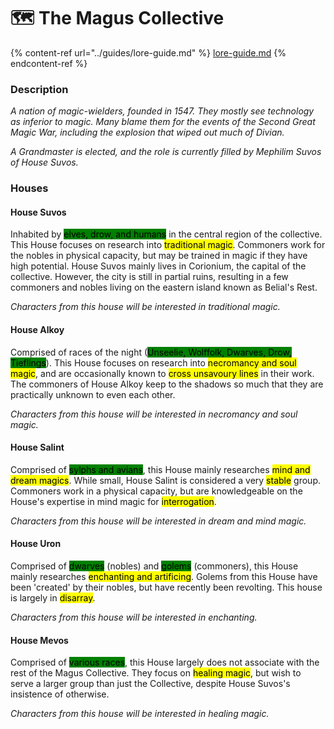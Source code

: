 # 🗺 The Magus Collective

{% content-ref url="../guides/lore-guide.md" %}
[lore-guide.md](../guides/lore-guide.md)
{% endcontent-ref %}

### Description

_A nation of magic-wielders, founded in 1547. They mostly see technology as inferior to magic. Many blame them for the events of the Second Great Magic War, including the explosion that wiped out much of Divian._

_A Grandmaster is elected, and the role is currently filled by Mephilim Suvos of House Suvos._

### Houses

#### House Suvos

Inhabited by <mark style="background-color:green;">elves, drow, and humans</mark> in the central region of the collective. This House focuses on research into <mark style="background-color:yellow;">traditional magic</mark>. Commoners work for the nobles in physical capacity, but may be trained in magic if they have high potential. House Suvos mainly lives in Corionium, the capital of the collective. However, the city is still in partial ruins, resulting in a few commoners and nobles living on the eastern island known as Belial's Rest.

_Characters from this house will be interested in traditional magic._

#### House Alkoy

Comprised of races of the night (<mark style="background-color:green;">Unseelie, Wolffolk, Dwarves, Drow, Tieflings</mark>). This House focuses on research into <mark style="background-color:yellow;">necromancy and soul magic</mark>, and are occasionally known to <mark style="background-color:yellow;">cross unsavoury lines</mark> in their work. The commoners of House Alkoy keep to the shadows so much that they are practically unknown to even each other.

_Characters from this house will be interested in necromancy and soul magic._

#### House Salint

Comprised of <mark style="background-color:green;">sylphs and avians</mark>, this House mainly researches <mark style="background-color:yellow;">mind and dream magics</mark>. While small, House Salint is considered a very <mark style="background-color:yellow;">stable</mark> group. Commoners work in a physical capacity, but are knowledgeable on the House's expertise in mind magic for <mark style="background-color:yellow;">interrogation</mark>.

_Characters from this house will be interested in dream and mind magic._

#### House Uron

Comprised of <mark style="background-color:green;">dwarves</mark> (nobles) and <mark style="background-color:green;">golems</mark> (commoners), this House mainly researches <mark style="background-color:yellow;">enchanting and artificing</mark>. Golems from this House have been 'created' by their nobles, but have recently been revolting. This house is largely in <mark style="background-color:yellow;">disarray</mark>.

_Characters from this house will be interested in enchanting._

#### House Mevos

Comprised of <mark style="background-color:green;">various races</mark>, this House largely does not associate with the rest of the Magus Collective. They focus on <mark style="background-color:yellow;">healing magic</mark>, but wish to serve a larger group than just the Collective, despite House Suvos's insistence of otherwise.

_Characters from this house will be interested in healing magic._
